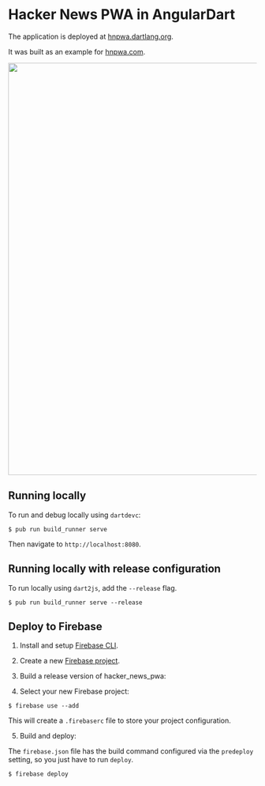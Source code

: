 # Hacker News PWA in AngularDart

The application is deployed at [hnpwa.dartlang.org](https://hnpwa.dartlang.org).

It was built as an example for [hnpwa.com](https://hnpwa.com/).

<img width="834" src="https://user-images.githubusercontent.com/168174/36634757-57637b9a-195e-11e8-82f9-07c882f0471c.png">

## Running locally

To run and debug locally using `dartdevc`:

```console
$ pub run build_runner serve
```

Then navigate to `http://localhost:8080`.

## Running locally with release configuration

To run locally using `dart2js`, add the `--release` flag.

```console
$ pub run build_runner serve --release
```

## Deploy to Firebase

1. Install and setup [Firebase CLI](https://github.com/firebase/firebase-tools/).

2. Create a new [Firebase project](https://console.firebase.google.com/).

3. Build a release version of hacker_news_pwa:

4. Select your new Firebase project:

  ```console
  $ firebase use --add
  ```

  This will create a `.firebaserc` file to store your project configuration.

5. Build and deploy:

  The `firebase.json` file has the build command configured via the `predeploy`
  setting, so you just have to run `deploy`.

  ```console
  $ firebase deploy
  ```

<!--
Add back details about updating the cached assets once
https://github.com/isoos/pwa/issues/21 is fixed

## Updating service worker cached assets

Run the following commands to update the list of assets the service worker will
cache to be accessible offline.

```shell
$ pub run build_runner build --config=release --output build
$ pub run pwa --exclude "packages/**,.packages,*.dart,*.js.deps,*.js.info.json,*.js.map,*.js.tar.gz,*.module"
```
-->
